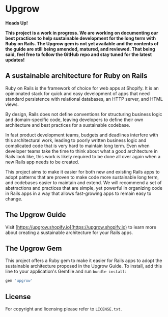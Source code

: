 <!--
  # @title Upgrow
-->

# Upgrow

**Heads Up!**

**This project is a work in progress. We are working on documenting our
best practices to help sustainable development for the long term with
Ruby on Rails. The Upgrow gem is not yet available and the contents of
the guide are still being amended, matured, and reviewed. That being
said, feel free to follow the GitHub repo and stay tuned for the
latest updates!**

## A sustainable architecture for Ruby on Rails

Ruby on Rails is the framework of choice for web apps at Shopify. It is an
opinionated stack for quick and easy development of apps that need standard
persistence with relational databases, an HTTP server, and HTML views.

By design, Rails does not define conventions for structuring business logic and
domain-specific code, leaving developers to define their own architecture and
best practices for a sustainable codebase.

In fast product development teams, budgets and deadlines interfere with this
architectural work, leading to poorly written business logic and complicated
code that is very hard to maintain long term. Even when developer teams take
the time to think about what a good architecture in Rails look like, this work
is likely required to be done all over again when a new Rails app needs to be
created.

This project aims to make it easier for both new and existing Rails apps to
adopt patterns that are proven to make code more sustainable long term, and
codebases easier to maintain and extend. We will recommend a set of abstractions
and practices that are simple, yet powerful in organizing code in Rails apps in
a way that allows fast-growing apps to remain easy to change.

## The Upgrow Guide

Visit [https://upgrow.shopify.io](https://upgrow.shopify.io) to learn more about
creating a sustainable architecture for your Rails apps.

## The Upgrow Gem

This project offers a Ruby gem to make it easier for Rails apps to adopt the
sustainable architecture proposed in the Upgrow Guide. To install, add this line
to your application's Gemfile and run `bundle install`:

```ruby
gem 'upgrow'
```

## License

For copyright and licensing please refer to `LICENSE.txt`.
